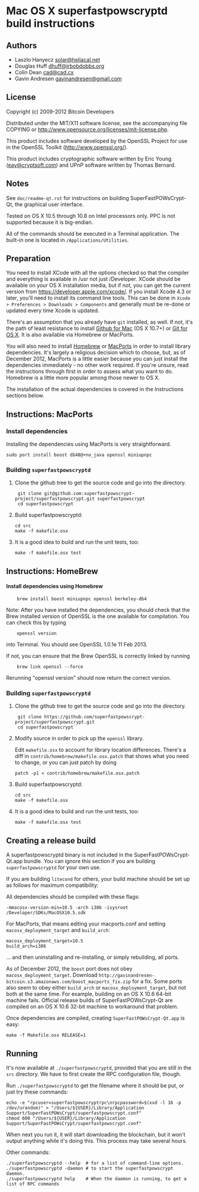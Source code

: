 Mac OS X superfastpowscryptd build instructions
====================================

Authors
-------

* Laszlo Hanyecz <solar@heliacal.net>
* Douglas Huff <dhuff@jrbobdobbs.org>
* Colin Dean <cad@cad.cx>
* Gavin Andresen <gavinandresen@gmail.com>

License
-------

Copyright (c) 2009-2012 Bitcoin Developers

Distributed under the MIT/X11 software license, see the accompanying
file COPYING or http://www.opensource.org/licenses/mit-license.php.

This product includes software developed by the OpenSSL Project for use in
the OpenSSL Toolkit (http://www.openssl.org/).

This product includes cryptographic software written by
Eric Young (eay@cryptsoft.com) and UPnP software written by Thomas Bernard.

Notes
-----

See `doc/readme-qt.rst` for instructions on building SuperFastPOWsCrypt-Qt, the
graphical user interface.

Tested on OS X 10.5 through 10.8 on Intel processors only. PPC is not
supported because it is big-endian.

All of the commands should be executed in a Terminal application. The
built-in one is located in `/Applications/Utilities`.

Preparation
-----------

You need to install XCode with all the options checked so that the compiler
and everything is available in /usr not just /Developer. XCode should be
available on your OS X installation media, but if not, you can get the
current version from https://developer.apple.com/xcode/. If you install
Xcode 4.3 or later, you'll need to install its command line tools. This can
be done in `Xcode > Preferences > Downloads > Components` and generally must
be re-done or updated every time Xcode is updated.

There's an assumption that you already have `git` installed, as well. If
not, it's the path of least resistance to install [Github for Mac](https://mac.github.com/)
(OS X 10.7+) or
[Git for OS X](https://code.google.com/p/git-osx-installer/). It is also
available via Homebrew or MacPorts.

You will also need to install [Homebrew](http://mxcl.github.io/homebrew/)
or [MacPorts](https://www.macports.org/) in order to install library
dependencies. It's largely a religious decision which to choose, but, as of
December 2012, MacPorts is a little easier because you can just install the
dependencies immediately - no other work required. If you're unsure, read
the instructions through first in order to assess what you want to do.
Homebrew is a little more popular among those newer to OS X.

The installation of the actual dependencies is covered in the Instructions
sections below.

Instructions: MacPorts
----------------------

### Install dependencies

Installing the dependencies using MacPorts is very straightforward.

    sudo port install boost db48@+no_java openssl miniupnpc

### Building `superfastpowscryptd`

1. Clone the github tree to get the source code and go into the directory.

        git clone git@github.com:superfastpowscrypt-project/superfastpowscrypt.git superfastpowscrypt
        cd superfastpowscrypt

2.  Build superfastpowscryptd:

        cd src
        make -f makefile.osx

3.  It is a good idea to build and run the unit tests, too:

        make -f makefile.osx test

Instructions: HomeBrew
----------------------

#### Install dependencies using Homebrew

        brew install boost miniupnpc openssl berkeley-db4

Note: After you have installed the dependencies, you should check that the Brew installed version of OpenSSL is the one available for compilation. You can check this by typing

        openssl version

into Terminal. You should see OpenSSL 1.0.1e 11 Feb 2013.

If not, you can ensure that the Brew OpenSSL is correctly linked by running

        brew link openssl --force

Rerunning "openssl version" should now return the correct version.

### Building `superfastpowscryptd`

1. Clone the github tree to get the source code and go into the directory.

        git clone https://github.com/superfastpowscrypt-project/superfastpowscrypt.git
        cd superfastpowscrypt

2.  Modify source in order to pick up the `openssl` library.

    Edit `makefile.osx` to account for library location differences. There's a
    diff in `contrib/homebrew/makefile.osx.patch` that shows what you need to
    change, or you can just patch by doing

        patch -p1 < contrib/homebrew/makefile.osx.patch

3.  Build superfastpowscryptd:

        cd src
        make -f makefile.osx

4.  It is a good idea to build and run the unit tests, too:

        make -f makefile.osx test

Creating a release build
------------------------

A superfastpowscryptd binary is not included in the SuperFastPOWsCrypt-Qt.app bundle. You can ignore
this section if you are building `superfastpowscryptd` for your own use.

If you are building `litecond` for others, your build machine should be set up
as follows for maximum compatibility:

All dependencies should be compiled with these flags:

    -mmacosx-version-min=10.5 -arch i386 -isysroot /Developer/SDKs/MacOSX10.5.sdk

For MacPorts, that means editing your macports.conf and setting
`macosx_deployment_target` and `build_arch`:

    macosx_deployment_target=10.5
    build_arch=i386

... and then uninstalling and re-installing, or simply rebuilding, all ports.

As of December 2012, the `boost` port does not obey `macosx_deployment_target`.
Download `http://gavinandresen-bitcoin.s3.amazonaws.com/boost_macports_fix.zip`
for a fix. Some ports also seem to obey either `build_arch` or
`macosx_deployment_target`, but not both at the same time. For example, building
on an OS X 10.6 64-bit machine fails. Official release builds of SuperFastPOWsCrypt-Qt are
compiled on an OS X 10.6 32-bit machine to workaround that problem.

Once dependencies are compiled, creating `SuperFastPOWsCrypt-Qt.app` is easy:

    make -f Makefile.osx RELEASE=1

Running
-------

It's now available at `./superfastpowscryptd`, provided that you are still in the `src`
directory. We have to first create the RPC configuration file, though.

Run `./superfastpowscryptd` to get the filename where it should be put, or just try these
commands:

    echo -e "rpcuser=superfastpowscryptrpc\nrpcpassword=$(xxd -l 16 -p /dev/urandom)" > "/Users/${USER}/Library/Application Support/SuperFastPOWsCrypt/superfastpowscrypt.conf"
    chmod 600 "/Users/${USER}/Library/Application Support/SuperFastPOWsCrypt/superfastpowscrypt.conf"

When next you run it, it will start downloading the blockchain, but it won't
output anything while it's doing this. This process may take several hours.

Other commands:

    ./superfastpowscryptd --help  # for a list of command-line options.
    ./superfastpowscryptd -daemon # to start the superfastpowscrypt daemon.
    ./superfastpowscryptd help    # When the daemon is running, to get a list of RPC commands
